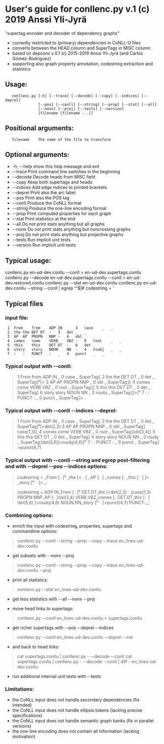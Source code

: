 # User's guide for conllenc.py v.1 (c) 2019 Anssi Yli-Jyrä

"supertag encoder and decoder of dependency graphs" 
- currently restricted to (primary) dependencies in CoNLL-U files
- converts between the HEAD column and SuperTags in MISC column 
- based on depconv v.0.1 (c) 2015-2019 Anssi Yli-Jyrä (and Carlos Gómez-Rodríguez)
- supporting also graph property annotation, codestring extraction and statistics
   
## Usage: 

       conllenc.py [-h] [--trace] [--decode] [--copy] [--indices] [--deprel]
                   [--pos] [--conll] [--string] [--prop] [--stat] [--all]
                   [--nonx] [--proj] [--tests] [--version]
                   [filename [filename ...]]

## Positional arguments:

       filename    The name of the file to transform

## Optional arguments:

- -h, --help  show this help message and exit
- --trace     Print command line switches in the beginning
- --decode    Decode heads from MISC field
- --copy      Keep both supertags and heads
- --indices   Add edge indices to printed brackets
- --deprel    Print also the arc label
- --pos       Print also the POS tag
- --conll     Produce the CoNLL format
- --string    Produce the one-line encoding format
- --prop      Print computed properties for each graph
- --stat      Print statistics at the end
- --all       Do not print stats anything but all graphs
- --nonx      Do not print stats anything but noncrossing graphs
- --proj      Do not print stats anything but projective graphs
- --tests     Run implicit unit tests
- --version   Run implicit unit tests

## Typical usage:

  conllenc.py          en-ud-dev.conllu           --conll > en-ud-dev.supertags.conllu
  conllenc.py --decode en-ud-dev.supertags.conllu --conll > en-ud-dev.restored.conllu
  conllenc.py --stat   en-ud-dev.conllu
  conllenc.py          en-ud-dev.conllu --string  --conll | egrep '^$|# codestring = '

## Typical files

### input file:

     1	From	from	ADP	IN	_	3	case	_	_
     2	the	the	DET	DT	-	3	det	_	_
     3	AP	AP	PROPN	NNP	-	4	obl	_	_
     4	comes	come	VERB	VBZ	-	0	root	_	_
     5	this	this	DET	DT	-	6	det	_	_
     6	story	story	NOUN	NN	-	4	nsubj	_	_
     7	:	:	PUNCT	:	_	4	punct	_	_

### Typical output with --conll:

> 1	From	from	ADP	IN	_	0	case	_	SuperTag⟦
> 2	the	the	DET	DT	_	0	det	_	SuperTag]⁰[<
> 3	AP	AP	PROPN	NNP	_	0	obl	_	SuperTag⟧⟦
> 4	comes	come	VERB	VBZ	_	0	root	_	SuperTag⟧⟦
> 5	this	this	DET	DT	_	0	det	_	SuperTag⟦
> 6	story	story	NOUN	NN	_	0	nsubj	_	SuperTag⟧]>[⁰
> 7	:	:	PUNCT	:	_	0	punct	_	SuperTag⟧>

### Typical output with --conll --indices --deprel:

> 1	From	from	ADP	IN	_	0	case	_	SuperTag⟦
> 2	the	the	DET	DT	_	0	det	_	SuperTag]⁰[<det(2,3)
> 3	AP	AP	PROPN	NNP	_	0	obl	_	SuperTag⟧case(1,3)⟦
> 4	comes	come	VERB	VBZ	_	0	root	_	SuperTag⟧obl(3,4)⟦
> 5	this	this	DET	DT	_	0	det	_	SuperTag⟦
> 6	story	story	NOUN	NN	_	0	nsubj	_	SuperTag⟧det(5,6)]>nsubj(4,6)[⁰
> 7	:	:	PUNCT	:	_	0	punct	_	SuperTag⟧>punct(4,7)

### Typical output with --conll --string and egrep post-filtering and with --deprel --pos --indices options:

> codestring =  _From ⟦· ]⁰ _the [< · ⟧ _AP ⟦· ⟧ _comes ⟦· _this ⟦· ⟧ ]> _story [⁰ · ⟧> _:

> codestring =  ADP.IN_From ⟦· ]⁰ DET.DT_the [<det(2,3) · ⟧case(1,3) PROPN.NNP_AP ⟦· ⟧obl(3,4) 
>  VERB.VBZ_comes ⟦· DET.DT_this ⟦· ⟧det(5,6) ]>nsubj(4,6) NOUN.NN_story [⁰ · ⟧>punct(4,7) PUNCT.:_:

### Combining options:

- enrich the input with codestring, properties, supertags and commandline options:
> conllenc.py --conll --string --prop --copy --trace en_lines-ud-dev.conllu 

-  get subsets with --nonx --proj
> conllenc.py --conll --string --prop --copy --trace en_lines-ud-dev.conllu --proj

- print all statistics:
> conllenc.py --stat en_lines-ud-dev.conllu 

- get less statistics with --all --nonx --proj

- move head links to supertags:
> conllenc.py --conll en_lines-ud-dev.conllu > supertags.conllu
- get richer supertags with --pos --deprel --indices
> conllenc.py --conll en_lines-ud-dev.conllu --deprel --ind

- and back to head links:
> cat supertags.conllu | conllenc.py - --decode --conll 
> cat supertags.conllu | conllenc.py - --decode --conll | diff - en_lines-ud-dev.conllu
   
- run additional internal unit tests with --tests 

### Limitations:

- the CoNLL input does not handle secondary dependencies (fix intended)
- the CoNLL input does not handle ellipsis tokens (lacking precise specifications)
- the CoNLL input does not handle semantic graph banks (fix in parallel versions)
- the one-line encoding does not contain all information (lacking motivation)

